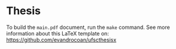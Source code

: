
# Thesis

To build the `main.pdf` document,
run the `make` command.
See more information about this LaTeX template on:
https://github.com/evandrocoan/ufscthesisx

